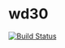 # wd30
[![Build Status](https://travis-ci.org/Doomtickle/wd30.svg?branch=master)](https://travis-ci.org/Doomtickle/wd30)

